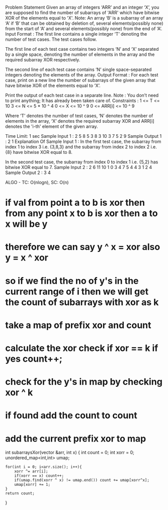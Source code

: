 Problem Statement
Given an array of integers ‘ARR’ and an integer ‘X’, you are supposed to find the number of subarrays of 'ARR' which have bitwise XOR of the elements equal to 'X'.
Note:
An array ‘B’ is a subarray of an array ‘A’ if ‘B’ that can be obtained by deletion of, several elements(possibly none) from the start of ‘A’ and several elements(possibly none) from the end of ‘A’. 
Input Format :
The first line contains a single integer ‘T’ denoting the number of test cases. The test cases follow.

The first line of each test case contains two integers ‘N’ and ‘X’ separated by a single space, denoting the number of elements in the array and the required subarray XOR respectively.

The second line of each test case contains ‘N’ single space-separated integers denoting the elements of the array.
Output Format :
For each test case, print on a new line the number of subarrays of the given array that have bitwise XOR of the elements equal to ‘X’.

Print the output of each test case in a separate line.
Note :
You don’t need to print anything; It has already been taken care of.
Constraints :
1 <= T <= 10
3 <= N <= 5 * 10 ^ 4
0 <= X <= 10 ^ 9
0 <= ARR[i] <= 10 ^ 9

Where ‘T’ denotes the number of test cases, ‘N’ denotes the number of elements in the array, ‘X’ denotes the required subarray XOR and ARR[i] denotes the 'i-th' element of the given array.

Time Limit: 1 sec
Sample Input 1 :
2
5 8
5 3 8 3 10
3 7
5 2 9
Sample Output 1 :
2
1
Explanation Of Sample Input 1 :
In the first test case, the subarray from index 1 to index 3 i.e. {3,8,3} and the subarray from index 2 to index 2 i.e. {8} have bitwise XOR equal to 8.

In the second test case, the subarray from index 0 to index 1 i.e. {5,2} has bitwise XOR equal to 7.
Sample Input 2 :
2
6 11
10 1 0 3 4 7
5 4
4 3 1 2 4
Sample Output 2 :
3
4

ALGO - TC: O(nlogn), SC: O(n)
# if val from point a to b is xor then from any point x to b is xor then a to x will be y
# therefore we can say y ^ x = xor also y = x ^ xor
# so if we find the no of y's in the current range of i then we will get the count of subarrays with xor as k
# take a map of prefix xor and count
# calculate the xor check if xor == k if yes count++;
# check for the y's in map by checking xor ^ k
# if found add the count to count
# add the current prefix xor to map  

int subarraysXor(vector<int> &arr, int x)
{
    int count = 0;
	int xorr = 0;
	unordered_map<int,int> umap;
	
	for(int i = 0; i<arr.size(); i++){
		xorr ^= arr[i];
		if(xorr == x) count++;
		if(umap.find(xorr ^ x) != umap.end()) count += umap[xorr^x];
		umap[xorr] += 1;
	}
	return count;
}